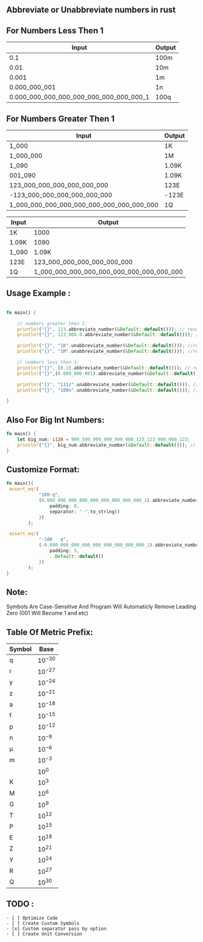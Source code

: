 ## **Abbreviate or Unabbreviate numbers in rust**

## For Numbers Less Then 1
|     Input                   |    Output    |
|-----------------------------|--------------|
|         0.1           |     100m       |
|         0.01           |     10m       |
|         0.001           |     1m       |
|         0.000_000_001           |     1n       |
|         0.000_000_000_000_000_000_000_000_000_1           |     100q       |


## For Numbers Greater Then 1
|     Input                   |    Output    |
|-----------------------------|--------------|
|         1_000               |     1K       |
|         1_000_000           |     1M       |
|         1_090               |     1.09K    |
|         001_090               |     1.09K    |
| 123_000_000_000_000_000_000 |     123E     |
| -123_000_000_000_000_000_000 |     -123E     |
| 1_000_000_000_000_000_000_000_000_000_000 |     1Q     |




|     Input                   |    Output    |
|-----------------------------|--------------|
|         1K               |     1000       |
|         1.09K           |     1090      |
|         1_090               |     1.09K    |
|      123E     |123_000_000_000_000_000_000|
|      1Q     |1_000_000_000_000_000_000_000_000_000_000|


## Usage Example :

```rust

fn main() {

    // numbers greater then 1:
    println!("{}", 123.abbreviate_number(&Default::default())); // result: 123
    println!("{}", 123_000.0.abbreviate_number(&Default::default())); //result: 123K

    println!("{}", "1K".unabbreviate_number(&Default::default())); //result: 1000.0
    println!("{}", "1M".unabbreviate_number(&Default::default())); //result: 1000000.0

    // numbers less then 1:
    println!("{}", (0.1).abbreviate_number(&Default::default())); // result: 100m
    println!("{}",(0.000_000_001).abbreviate_number(&Default::default())); //result: 1n

    println!("{}", "111z".unabbreviate_number(&Default::default())); // result : 0.000000000000000000111
    println!("{}", "100n".unabbreviate_number(&Default::default())); // result : 0.0000001

}

```

## Also For Big Int Numbers: 
```rust
fn main() {
    let big_num: i128 = 999_509_999_999_999_000_123_123_000_000_123;
    println!("{}", big_num.abbreviate_number(&Default::default())); // result : 999.5Q
}

```

## Customize Format:
```rust
fn main(){
 assert_eq!(
            "100-q",
            (0.000_000_000_000_000_000_000_000_000_1).abbreviate_number(&AbbreviationOptions {
                padding: 0,
                separator: "-".to_string()
            })
        );

 assert_eq!(
            "-100   q",
            (-0.000_000_000_000_000_000_000_000_000_1).abbreviate_number(&AbbreviationOptions {
                padding: 3,
                ..Default::default()
            })
        );
}
```

## Note:
Symbols Are Case-Sensitive And
Program Will Automaticly Remove Leading Zero (001 Will Become 1 and etc)



## Table Of Metric Prefix:

|     Symbol                   |    Base    |
|-----------------------------|--------------|
|      q                |      $`10^ {-30}`$   |
|     r                 |      $`10^ {-27}`$   |
|     y                 |      $`10^ {-24}`$  |
|     z                 |      $`10^ {-21}`$   |
|     a                 |      $`10^ {-18}`$   |
|      f                 |      $`10^ {-15}`$  |
|             p          |      $`10^ {-12}`$ |
|         n               |     $`10^ {-9}`$    |
|         μ              |      $`10^ {-6}`$      |
|         m               |     $`10^ {-3}`$       |
|                     |      $`10^{0}`$   |
|         K               |     $`10^{3}`$       |
|         M               |      $`10^ {6}`$      |
|         G               |     $`10^ {9}`$    |
|      T                 |      $`10^ {12}`$ |
|      P                 |      $`10^ {15}`$  |
|      E                 |      $`10^ {18}`$   |
|      Z                 |      $`10^ {21}`$   |
|      Y                 |      $`10^ {24}`$  |
|      R                 |      $`10^ {27}`$   |
|      Q                 |       $`10^{30}`$    |



 ## TODO :
```[tasklist]
- [ ] Optimize Code
- [ ] Create Custom Symbols 
- [x] Custom separator pass by option
- [ ] Create Unit Conversion 
```


